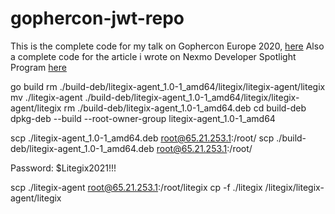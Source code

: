 # gophercon-jwt-repo
This is the complete code for my talk on Gophercon Europe 2020, [here](https://www.youtube.com/watch?v=myIJZMxpfTE&list=PLtoVuM73AmsKnUvoFizEmvWo0BbegkSIG&index=12)
Also a complete code for the article i wrote on Nexmo Developer Spotlight Program [here](https://www.nexmo.com/blog/2020/03/13/using-jwt-for-authentication-in-a-golang-application-dr)


go build
rm ./build-deb/litegix-agent_1.0-1_amd64/litegix/litegix-agent/litegix
mv ./litegix-agent ./build-deb/litegix-agent_1.0-1_amd64/litegix/litegix-agent/litegix
rm ./build-deb/litegix-agent_1.0-1_amd64.deb
cd build-deb
dpkg-deb --build --root-owner-group litegix-agent_1.0-1_amd64

scp ./litegix-agent_1.0-1_amd64.deb root@65.21.253.1:/root/
scp ./build-deb/litegix-agent_1.0-1_amd64.deb root@65.21.253.1:/root/


Password:
$Litegix2021!!!


scp ./litegix-agent root@65.21.253.1:/root/litegix
cp -f ./litegix /litegix/litegix-agent/litegix
